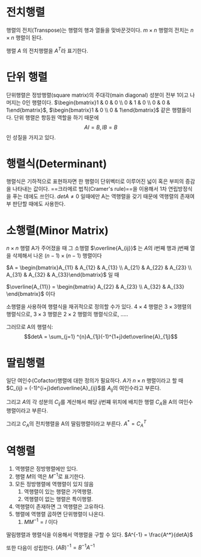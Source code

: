 # 전치행렬
행렬의 전치(Transpose)는 행렬의 행과 열들을 맞바꾼것이다.
$m \times n$ 행렬의 전치는 $n \times n$ 행렬이 된다.

행렬 $A$ 의 전치행렬을 $A^T$라 표기한다.
# 단위 행렬
단위행렬은 정방행렬(square matrix)의 주대각(main diagonal) 성분이
전부 1이고 나머지는 0인 행렬이다.
$\begin{bmatrix}1 & 0 & 0 \\ 0 & 1 & 0 \\ 0 & 0 & 1\end{bmatrix}$, $\begin{bmatrix}1 & 0 \\ 0 & 1\end{bmatrix}$
같은 행렬들이다.
단위 행렬은 항등원 역할을 하기 때문에
$$AI = B , IB = B$$
인 성질을 가지고 있다.

# 행렬식(Determinant)
행렬식은 기하적으로 표현하자면 한 행렬이 단위벡터로 이루어진 넓이 혹은 부피의 증감을 나타내는 값이다.
==크라메르 법칙(Cramer's rule)==을 이용해서 1차 연립방정식을 푸는 데에도 쓰인다.
$det A \neq 0$ 일때에만 A는 역행렬을 갖기 때문에 역행렬의 존재여부 판단할 때에도 사용한다.

# 소행렬(Minor Matrix)
$n \times n$ 행렬 A가 주어졌을 때 그 소행렬 $\overline{A_{ij}}$ 는 $A$의 i번째 행과 j번째 열을 삭제해서 나온 $(n-1)\times(n-1)$ 행렬이다

$A = \begin{bmatrix}A_{11} & A_{12} & A_{13} \\ A_{21} & A_{22} & A_{23} \\ A_{31} & A_{32} & A_{33}\end{bmatrix}$ 일 때

$\overline{A_{11}} = \begin{bmatrix} A_{22} & A_{23} \\ A_{32} & A_{33} \end{bmatrix}$  이다

소행렬을 사용하여 행렬식을 재귀적으로 정의할 수가 있다.
$4\times4$ 행렬은 $3\times3$행렬의 행렬식으로,
$3\times3$ 행렬은 $2\times2$ 행렬의 행렬식으로, .....

그러므로 A의 행렬식:
$$detA = \sum_{j=1} ^{n}A_{1j}(-1)^{1+j}det\overline{A}_{1j}$$
# 딸림행렬
일단 여인수(Cofactor)행렬에 대한 정의가 필요하다.
$A$가 $n\times n$ 행렬이라고 할 때
$C_{ij} = (-1)^{i+j}det\overline{A}_{ij}$를  $A_{ij}$의 여인수라고 부른다.

그리고 $A$의 각 성분의 $C_{ij}$를 계산해서 해당 $ij$번쨰 위치에 배치한 행렬 $C_A$을 A의 여인수행렬이라고 부른다.

그리고 $C_A$의 전치행렬을 A의 딸림행렬이라고 부른다.
$A^* = C_A^T$
# 역행렬
1. 역행렬은 정방행렬에만 있다.
2. 행렬 $M$의 역은 $M^{-1}$로 표기한다.
3. 모든 정방행렬에 역행렬이 있지 않음
	1. 역행렬이 있는 행렬은 가역행렬.
	2. 역행렬이 없는 행렬은 특이행렬.
4. 역행렬이 존재하면 그 역행렬은 고유하다.
5.  행렬에 역행렬 곱하면 단위행렬이 나온다.
	1. $MM^{-1} = I$ 이다

딸림행렬과 행렬식을 이용해서 역행렬을 구할 수 있다.
$A^{-1} = \frac{A^*}{detA}$

또한 다음이 성립한다.
$(AB)^{-1} = B^{-1}A^{-1}$

